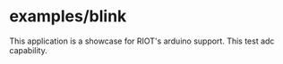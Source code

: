 examples/blink
==============
This application is a showcase for RIOT's arduino support. 
This test adc capability.

